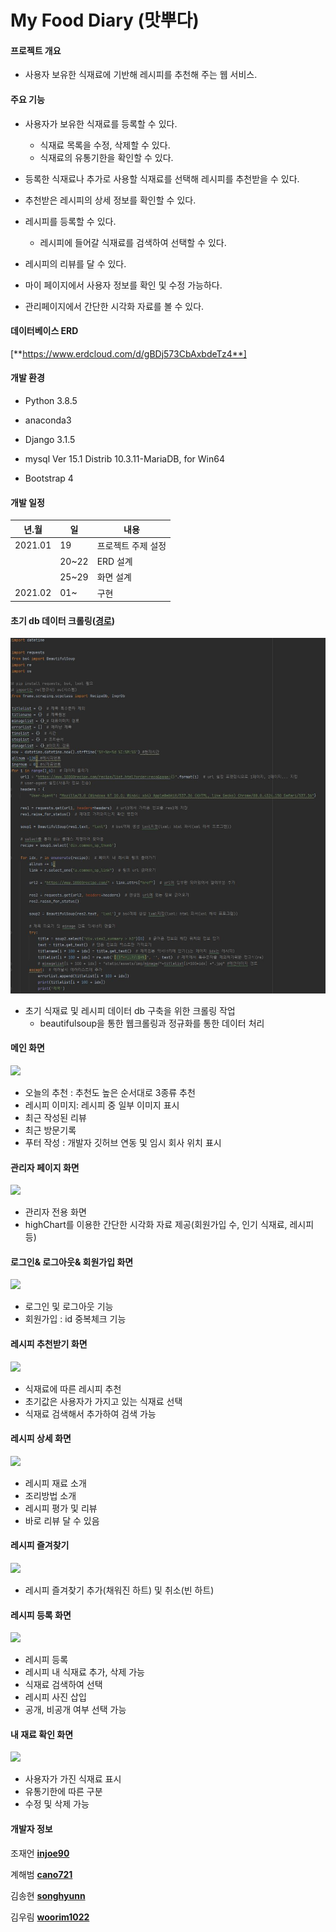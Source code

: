 # My Food Diary (맛뿌다)

#### 프로젝트 개요

* 사용자 보유한 식재료에 기반해 레시피를 추천해 주는 웹 서비스.



#### 주요 기능

* 사용자가 보유한 식재료를 등록할 수 있다.
  * 식재료 목록을 수정, 삭제할 수 있다.
  * 식재료의 유통기한을 확인할 수 있다.
* 등록한 식재료나 추가로 사용할 식재료를 선택해 레시피를 추천받을 수 있다.
* 추천받은 레시피의 상세 정보를 확인할 수 있다.
* 레시피를 등록할 수 있다.
  * 레시피에 들어갈 식재료를 검색하여 선택할 수 있다.

* 레시피의 리뷰를 달 수 있다.
* 마이 페이지에서 사용자 정보를 확인 및 수정 가능하다.
* 관리페이지에서 간단한 시각화 자료를 볼 수 있다.




#### 데이터베이스 ERD

[**https://www.erdcloud.com/d/gBDj573CbAxbdeTz4**]



#### 개발 환경

* Python 3.8.5

* anaconda3

* Django 3.1.5

* mysql Ver 15.1 Distrib 10.3.11-MariaDB, for Win64

* Bootstrap 4



#### 개발 일정

| 년.월   | 일    | 내용               |
| ------- | ----- | ------------------ |
| 2021.01 | 19    | 프로젝트 주제 설정 |
|         | 20~22 | ERD 설계           |
|         | 25~29 | 화면 설계          |
| 2021.02 | 01~   | 구현               |



#### 초기 db 데이터 크롤링([경로](./frame/scraping/scraping.py))

<img src="https://github.com/cano721/my-food-diary/blob/master/images/스크롤1.JPG?raw=true">



* 초기 식재료 및 레시피 데이터 db 구축을 위한 크롤링 작업
  * beautifulsoup을 통한 웹크롤링과 정규화를 통한 데이터 처리



#### 메인 화면

<p aligin="center">
 <img src="https://user-images.githubusercontent.com/76922918/155883409-cf448176-a5ee-4a95-9776-710821fa944c.gif">
</p>

* 오늘의 추천 : 추천도 높은 순서대로 3종류 추천
* 레시피 이미지: 레시피 중 일부 이미지 표시
* 최근 작성된 리뷰
* 최근 방문기록
* 푸터 작성 : 개발자 깃허브 연동 및 임시 회사 위치 표시



#### 관리자 페이지 화면

<p aligin="center">
 <img src="https://user-images.githubusercontent.com/76922918/155886502-6f278e9f-b32b-4467-aa96-558fb1e60acf.gif">
</p>

* 관리자 전용 화면
* highChart를 이용한 간단한 시각화 자료 제공(회원가입 수, 인기 식재료, 레시피 등)



#### 로그인& 로그아웃& 회원가입 화면

<p aligin="center">
 <img src="https://user-images.githubusercontent.com/76922918/155886486-71727dc2-ab09-4798-bcb8-94402525c1c9.gif">
</p>

* 로그인 및 로그아웃 기능
* 회원가입 : id 중복체크 기능



#### 레시피 추천받기 화면

<p aligin="center">
 <img src="https://user-images.githubusercontent.com/76922918/155885367-d71ad042-8ad4-450b-a1fa-fc242b6e9960.gif">
</p>

* 식재료에 따른 레시피 추천
* 초기값은 사용자가 가지고 있는 식재료 선택
* 식재료 검색해서 추가하여 검색 가능



#### 레시피 상세 화면


<p aligin="center">
 <img src="https://user-images.githubusercontent.com/76922918/155885415-22016926-4663-40d2-a7b8-bc524b49286d.gif">
</p>

* 레시피 재료 소개
* 조리방법 소개
* 레시피 평가 및 리뷰
* 바로 리뷰 달 수 있음



#### 레시피 즐겨찾기

<p aligin="center">
 <img src="https://user-images.githubusercontent.com/76922918/155886499-30010abe-d1d3-4f8e-bc97-f702012b7623.gif">
</p>

* 레시피 즐겨찾기 추가(채워진 하트) 및 취소(빈 하트)



#### 레시피 등록 화면

<p aligin="center">
 <img src="https://user-images.githubusercontent.com/76922918/155887296-8b03dcf8-77ec-4227-960d-68b4ff0bf22b.gif">
</p>

* 레시피 등록
* 레시피 내 식재료 추가, 삭제 가능
* 식재료 검색하여 선택
* 레시피 사진 삽입
* 공개, 비공개 여부 선택 가능



#### 내 재료 확인 화면

<p aligin="center">
 <img src="https://user-images.githubusercontent.com/76922918/155886493-ad68e4ff-8ff3-4b51-bad0-03f4f7711725.gif">
</p>

* 사용자가 가진 식재료 표시
* 유통기한에 따른 구분
* 수정 및 삭제 가능




#### 개발자 정보

조재언 [**injoe90**](https://github.com/injoe90)

계해범 [**cano721**](https://github.com/cano721)

김송현 [**songhyunn**](https://github.com/songhyunn)

김우림 [**woorim1022**](https://github.com/woorim1022)

